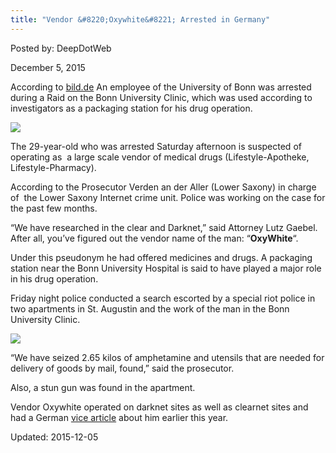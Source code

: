 ```yaml
---
title: "Vendor &#8220;Oxywhite&#8221; Arrested in Germany"
---
```


Posted by: DeepDotWeb 

<span>December 5, 2015</span>

<p>According to <a href="http://www.bild.de/regional/koeln/razzia/razzia-wegen-medikamenten-handel-43680952.bild.html">bild.de</a> An employee of the University of Bonn was arrested during a Raid on the Bonn University Clinic, which was used according to investigators as a packaging station for his drug operation.</p>

<img src="https://G-I-R.github.io/deepdotweb/imgs/2015/12/14290177190707111.png">

<p>The 29-year-old who was arrested Saturday afternoon is suspected of operating as  a large scale vendor of medical drugs (Lifestyle-Apotheke, Lifestyle-Pharmacy).</p>
<p>According to the Prosecutor Verden an der Aller (Lower Saxony) in charge of  the Lower Saxony Internet crime unit. Police was working on the case for the past few months.</p>
<p>&#8220;We have researched in the clear and Darknet,&#8221; said Attorney Lutz Gaebel. After all, you&#8217;ve figured out the vendor name of the man: &#8220;<strong>OxyWhite</strong>&#8220;.</p>
<p>Under this pseudonym he had offered medicines and drugs. A packaging station near the Bonn University Hospital is said to have played a major role in his drug operation.</p>
<p>Friday night police conducted a search escorted by a special riot police in two apartments in St. Augustin and the work of the man in the Bonn University Clinic.</p>

<img src="https://G-I-R.github.io/deepdotweb/imgs/2015/12/14290176467251021.jpg">

<p>&#8220;We have seized 2.65 kilos of amphetamine and utensils that are needed for delivery of goods by mail, found,&#8221; said the prosecutor.</p>
<p>Also, a stun gun was found in the apartment.</p>
<p>Vendor Oxywhite operated on darknet sites as well as clearnet sites and had a German <a href="http://motherboard.vice.com/de/read/die-graueste-zone-des-deepwebs--einblick-in-den-darknet-medikamenten-handel-389">vice article</a> about him earlier this year.</p>

Updated: 2015-12-05